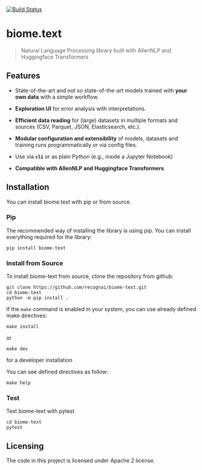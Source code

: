 [![Build Status](https://travis-ci.org/recognai/biome-text.svg?branch=master)](https://travis-ci.org/recognai/biome-text)

# biome.text
>  Natural Language Processing library built with AllenNLP and Huggingface Transformers

## Features

* State-of-the-art and not so state-of-the-art models trained with **your own data** with a simple workflow.

* **Exploration UI** for error analysis with interpretations.

* **Efficient data reading** for (large) datasets in multiple formats and sources (CSV, Parquet, JSON, Elasticsearch, etc.).

* **Modular configuration and extensibility** of models, datasets and training runs programmatically or via config files.

* Use via **`cli`** or as plain Python (e.g., inside a Jupyter Notebook)

* **Compatible with AllenNLP and Huggingface Transformers**

## Installation

You can install biome.text with pip or from source.


### Pip


The recommended way of installing the library is using pip. You can install everything required for the library:

```shell
pip install biome-text
```

### Install from Source
To install biome-text from source, clone the repository from github:

````shell
git clone https://github.com/recognai/biome-text.git
cd biome-text
python -m pip install .
````

If the `make` command is enabled in your system, you can use already defined make directives:

````shell
make install
````  

or 
````shell
make dev
````
for a developer installation

You can see defined directives as follow:
````shell script
make help
````

### Test
Test biome-text with pytest

````shell script
cd biome-text
pytest
````

## Licensing

The code in this project is licensed under Apache 2 license.
